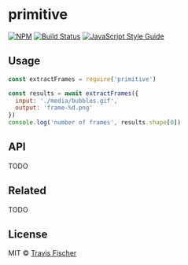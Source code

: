 # primitive

>

[![NPM](https://img.shields.io/npm/v/primitive.svg)](https://www.npmjs.com/package/primitive) [![Build Status](https://travis-ci.org/transitive-bullshit/primitive.svg?branch=master)](https://travis-ci.org/transitive-bullshit/primitive) [![JavaScript Style Guide](https://img.shields.io/badge/code_style-standard-brightgreen.svg)](https://standardjs.com)



## Usage

```js
const extractFrames = require('primitive')

const results = await extractFrames({
  input: './media/bubbles.gif',
  output: 'frame-%d.png'
})
console.log('number of frames', results.shape[0])
```


## API

TODO

## Related

TODO

## License

MIT © [Travis Fischer](https://github.com/transitive-bullshit)
